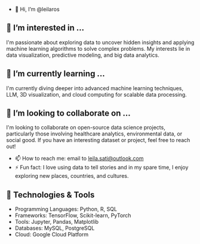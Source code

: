 - 👋 Hi, I’m @leilaros
## 👀 I’m interested in ...
I'm passionate about exploring data to uncover hidden insights and applying machine learning algorithms to solve complex problems. My interests lie in data visualization, predictive modeling, and big data analytics.

## 🌱 I’m currently learning ...
I'm currently diving deeper into advanced machine learning techniques, LLM, 3D visualization, and cloud computing for scalable data processing.

## 💞️ I’m looking to collaborate on ...
I'm looking to collaborate on open-source data science projects, particularly those involving healthcare analytics, environmental data, or social good. If you have an interesting dataset or project, feel free to reach out!
- 📫 How to reach me: email to leila.sati@outlook.com
- ⚡ Fun fact: I love using data to tell stories and in my spare time, I enjoy exploring new places, countries, and cultures.

## 🔧 Technologies & Tools
- Programming Languages: Python, R, SQL
- Frameworks: TensorFlow, Scikit-learn, PyTorch
- Tools: Jupyter, Pandas, Matplotlib
- Databases: MySQL, PostgreSQL
- Cloud: Google Cloud Platform
